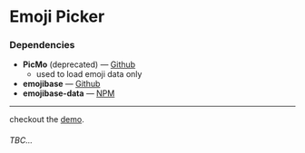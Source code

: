 # Emoji Picker

### Dependencies

* **PicMo** (deprecated) — [Github](https://github.com/joeattardi/picmo)
  * used to load emoji data only
* **emojibase** — [Github](https://github.com/milesj/emojibase)
* **emojibase-data** — [NPM](https://www.npmjs.com/package/emojibase-data)

---

checkout the [demo](https://designbymind.com/lab/emojipicker).

###### *TBC...*
